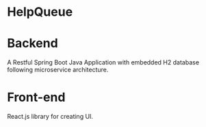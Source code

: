 # HelpQueue

# Backend
A Restful Spring Boot Java Application with embedded H2 database following microservice architecture.

# Front-end
React.js library for creating UI.
